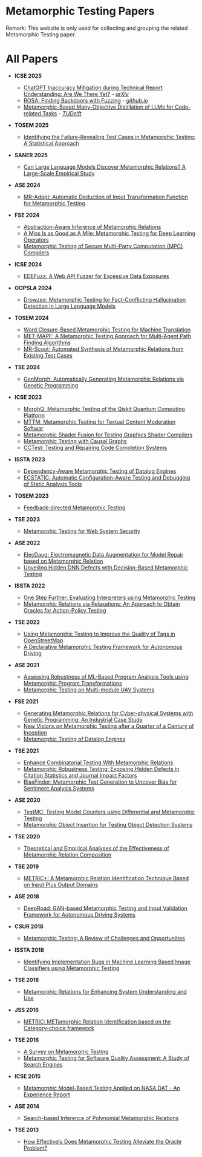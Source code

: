 # Metamorphic Testing Papers

Remark: This website is only used for collecting and grouping the related Metamorphic Testing paper.

# All Papers

- **ICSE 2025**
  - [ChatGPT Inaccuracy Mitigation during Technical Report Understanding: Are We There Yet?](classification/ICSE.md#chatgpt-inaccuracy-mitigation-during-technical-report-understanding-are-we-there-yet) - [*arXiv*](https://arxiv.org/abs/2411.07360)
  - [ROSA: Finding Backdoors with Fuzzing](classification/ICSE.md#rosa-finding-backdoors-with-fuzzing) - [*github.io*](https://binsec.github.io/assets/publications/papers/2025-icse.pdf)
  - [Metamorphic-Based Many-Objective Distillation of LLMs for Code-related Tasks](classification/ICSE.md#metamorphic-based-many-objective-distillation-of-llms-for-code-related-tasks) - [*TUDelft*](https://research.tudelft.nl/en/publications/metamorphic-based-many-objective-distillation-of-llms-for-code-re)

- **TOSEM 2025**
  - [Identifying the Failure-Revealing Test Cases in Metamorphic Testing: A Statistical Approach](classification/TOSEM.md#identifying-the-failure-revealing-test-cases-in-metamorphic-testing-a-statistical-approach)

- **SANER 2025**
  - [Can Large Language Models Discover Metamorphic Relations? A Large-Scale Empirical Study](classification/SANER.md#can-large-language-models-discover-metamorphic-relations-a-large-scale-empirical-study)

- **ASE 2024**
  - [MR-Adopt: Automatic Deduction of Input Transformation Function for Metamorphic Testing](classification/ASE.md#mr-adopt-automatic-deduction-of-input-transformation-function-for-metamorphic-testing)

- **FSE 2024**
  - [Abstraction-Aware Inference of Metamorphic Relations](classification/FSE.md#abstraction-aware-inference-of-metamorphic-relations)
  - [A Miss Is as Good as A Mile: Metamorphic Testing for Deep Learning Operators](classification/FSE.md#a-miss-is-as-good-as-a-mile-metamorphic-testing-for-deep-learning-operators)
  - [Metamorphic Testing of Secure Multi-Party Computation (MPC) Compilers](classification/FSE.md#metamorphic-testing-of-secure-multi-party-computation-mpc-compilers)

- **ICSE 2024**
  - [EDEFuzz: A Web API Fuzzer for Excessive Data Exposures](classification/ICSE.md#edefuzz-a-web-api-fuzzer-for-excessive-data-exposures)

- **OOPSLA 2024**
  - [Drowzee: Metamorphic Testing for Fact-Conflicting Hallucination Detection in Large Language Models](classification/OOPSLA.md#drowzee-metamorphic-testing-for-fact-conflicting-hallucination-detection-in-large-language-models)

- **TOSEM 2024**
  - [Word Closure-Based Metamorphic Testing for Machine Translation](classification/TOSEM.md#word-closure-based-metamorphic-testing-for-machine-translation)
  - [MET-MAPF: A Metamorphic Testing Approach for Multi-Agent Path Finding Algorithms](classification/TOSEM.md#met-mapf-a-metamorphic-testing-approach-for-multi-agent-path-finding-algorithms)
  - [MR-Scout: Automated Synthesis of Metamorphic Relations from Existing Test Cases](classification/TOSEM.md#mr-scout-automated-synthesis-of-metamorphic-relations-from-existing-test-cases)

- **TSE 2024**
  - [GenMorph: Automatically Generating Metamorphic Relations via Genetic Programming](classification/TSE.md#genmorph-automatically-generating-metamorphic-relations-via-genetic-programming)

- **ICSE 2023**
  - [MorphQ: Metamorphic Testing of the Qiskit Quantum Computing Platform](classification/ICSE.md#morphq-metamorphic-testing-of-the-qiskit-quantum-computing-platform)
  - [MTTM: Metamorphic Testing for Textual Content Moderation Softwar](classification/ICSE.md#mttm-metamorphic-testing-for-textual-content-moderation-softwar)
  - [Metamorphic Shader Fusion for Testing Graphics Shader Compilers](classification/ICSE.md#metamorphic-shader-fusion-for-testing-graphics-shader-compilers)
  - [Metamorphic Testing with Causal Graphs](classification/ICSE.md#metamorphic-testing-with-causal-graphs)
  - [CCTest: Testing and Repairing Code Completion Systems](classification/ICSE.md#cctest-testing-and-repairing-code-completion-systems)

- **ISSTA 2023**
  - [Dependency-Aware Metamorphic Testing of Datalog Engines](classification/ISSTA.md#dependency-aware-metamorphic-testing-of-datalog-engines)
  - [ECSTATIC: Automatic Configuration-Aware Testing and Debugging of Static Analysis Tools](classification/ISSTA.md#ecstatic-automatic-configuration-aware-testing-and-debugging-of-static-analysis-tools)

- **TOSEM 2023**
  - [Feedback-directed Metamorphic Testing](classification/TOSEM.md#feedback-directed-metamorphic-testing)

- **TSE 2023**
  - [Metamorphic Testing for Web System Security](classification/TSE.md)

- **ASE 2022**
  - [ElecDaug: Electromagnetic Data Augmentation for Model Repair based on Metamorphic Relation](classification/ASE.md#elecdaug-electromagnetic-data-augmentation-for-model-repair-based-on-metamorphic-relation)
  - [Unveiling Hidden DNN Defects with Decision-Based Metamorphic Testing](classification/ASE.md#unveiling-hidden-dnn-defects-with-decision-based-metamorphic-testing)

- **ISSTA 2022**
  - [One Step Further: Evaluating Interpreters using Metamorphic Testing](classification/ISSTA.md#one-step-further-evaluating-interpreters-using-metamorphic-testing)
  - [Metamorphic Relations via Relaxations: An Approach to Obtain Oracles for Action-Policy Testing](classification/ISSTA.md#metamorphic-relations-via-relaxations-an-approach-to-obtain-oracles-for-action-policy-testing)

- **TSE 2022**
  - [Using Metamorphic Testing to Improve the Quality of Tags in OpenStreetMap](classification/TSE.md#using-metamorphic-testing-to-improve-the-quality-of-tags-in-openstreetmap)
  - [A Declarative Metamorphic Testing Framework for Autonomous Driving](classification/TSE.md#a-declarative-metamorphic-testing-framework-for-autonomous-driving)

- **ASE 2021**
  - [Assessing Robustness of ML-Based Program Analysis Tools using Metamorphic Program Transformations](classification/ASE.md#assessing-robustness-of-ml-based-program-analysis-tools-using-metamorphic-program-transformations)
  - [Metamorphic Testing on Multi-module UAV Systems](classification/ASE.md#metamorphic-testing-on-multi-module-uav-systems)

- **FSE 2021**
  - [Generating Metamorphic Relations for Cyber-physical Systems with Genetic Programming: An Industrial Case Study](classification/FSE.md#generating-metamorphic-relations-for-cyber-physical-systems-with-genetic-programming-an-industrial-case-study)
  - [New Visions on Metamorphic Testing after a Quarter of a Century of Inception](classification/FSE.md#new-visions-on-metamorphic-testing-after-a-quarter-of-a-century-of-inception)
  - [Metamorphic Testing of Datalog Engines](classification/FSE.md#metamorphic-testing-of-datalog-engines)

- **TSE 2021**
  - [Enhance Combinatorial Testing With Metamorphic Relations](classification/TSE.md#enhance-combinatorial-testing-with-metamorphic-relations)
  - [Metamorphic Robustness Testing: Exposing Hidden Defects in Citation Statistics and Journal Impact Factors](classification/TSE.md#metamorphic-robustness-testing-exposing-hidden-defects-in-citation-statistics-and-journal-impact-factors)
  - [BiasFinder: Metamorphic Test Generation to Uncover Bias for Sentiment Analysis Systems](classification/TSE.md#biasfinder-metamorphic-test-generation-to-uncover-bias-for-sentiment-analysis-systems)

- **ASE 2020**
  - [TestMC: Testing Model Counters using Differential and Metamorphic Testing](classification/ASE.md#testmc-testing-model-counters-using-differential-and-metamorphic-testing)
  - [Metamorphic Object Insertion for Testing Object Detection Systems](classification/ASE.md#metamorphic-object-insertion-for-testing-object-detection-systems)

- **TSE 2020**
  - [Theoretical and Empirical Analyses of the Effectiveness of Metamorphic Relation Composition](classification/TSE.md#theoretical-and-empirical-analyses-of-the-effectiveness-of-metamorphic-relation-composition)

- **TSE 2019**
  - [METRIC+: A Metamorphic Relation Identification Technique Based on Input Plus Output Domains](classification/TSE.md#metric-a-metamorphic-relation-identification-technique-based-on-input-plus-output-domains)

- **ASE 2018**
  - [DeepRoad: GAN-based Metamorphic Testing and Input Validation Framework for Autonomous Driving Systems](classification/ASE.md#deeproad-gan-based-metamorphic-testing-and-input-validation-framework-for-autonomous-driving-systems)

- **CSUR 2018**
  - [Metamorphic Testing: A Review of Challenges and Opportunities](classification/CSUR.md#metamorphic-testing-a-review-of-challenges-and-opportunities)

- **ISSTA 2018**
  - [Identifying Implementation Bugs in Machine Learning Based Image Classifiers using Metamorphic Testing](classification/ISSTA.md#identifying-implementation-bugs-in-machine-learning-based-image-classifiers-using-metamorphic-testing)

- **TSE 2018**
  - [Metamorphic Relations for Enhancing System Understanding and Use](classification/TSE.md#metamorphic-relations-for-enhancing-system-understanding-and-use)

- **JSS 2016**
  - [METRIC: METamorphic Relation Identification based on the Category-choice framework](classification/JSS.md#metric-metamorphic-relation-identification-based-on-the-category-choice-framework)

- **TSE 2016**
  - [A Survey on Metamorphic Testing](classification/TSE.md#a-survey-on-metamorphic-testing)
  - [Metamorphic Testing for Software Quality Assessment: A Study of Search Engines](classification/TSE.md#metamorphic-testing-for-software-quality-assessment-a-study-of-search-engines)

- **ICSE 2015**
  - [Metamorphic Model-Based Testing Applied on NASA DAT - An Experience Report](classification/ICSE.md#metamorphic-model-based-testing-applied-on-nasa-dat---an-experience-report)

- **ASE 2014**
  - [Search-based Inference of Polynomial Metamorphic Relations](classification/ASE.md#search-based-inference-of-polynomial-metamorphic-relations)

- **TSE 2013**
  - [How Effectively Does Metamorphic Testing Alleviate the Oracle Problem?](classification/TSE.md#how-effectively-does-metamorphic-testing-alleviate-the-oracle-problem)